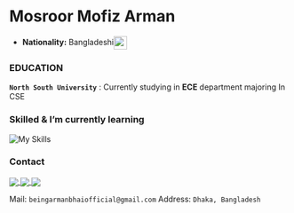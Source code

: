 # Mosroor Mofiz Arman

- **Nationality:** Bangladeshi<img align="center" src="https://cdn.jsdelivr.net/npm/country-flag-emoji-json@2.0.0/dist/images/BD.svg" width="24" height="24" />

### EDUCATION

**`North South University`**
: Currently studying in **ECE** department majoring In CSE

### Skilled & I’m currently learning

![My Skills](https://skillicons.dev/icons?i=c,cpp,java,python,html,css,php,js,cs,unity,ai,ps,pr&theme=light)


### Contact

<a href="https://github.com/mosroormofizarman">
  <img align="center" src="https://img.shields.io/badge/GitHub-100000?style=for-the-badge&logo=github&logoColor=white" />
</a>
<a href="mailto:beingarmanbhaiofficial@gmail.com">
  <img align="center" src="https://img.shields.io/badge/Gmail-D14836?style=for-the-badge&logo=gmail&logoColor=white" />
</a>
<a href="https://discordapp.com/users/830204143876046848">
  <img align="center" src="https://img.shields.io/badge/Discord-%235865F2.svg?style=for-the-badge&logo=discord&logoColor=white" />
</a>

Mail: `beingarmanbhaiofficial@gmail.com`
Address: `Dhaka, Bangladesh`
